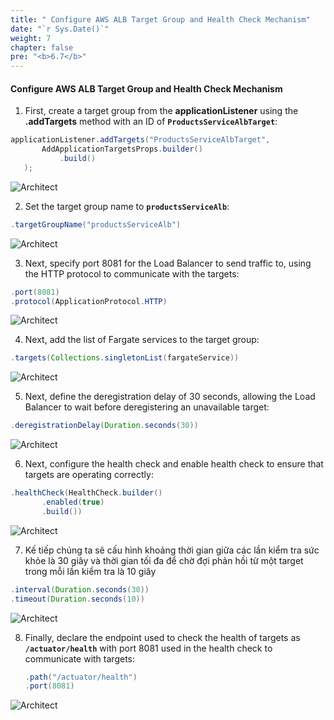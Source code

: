 ```yaml
---
title: " Configure AWS ALB Target Group and Health Check Mechanism"
date: "`r Sys.Date()`"
weight: 7
chapter: false
pre: "<b>6.7</b>"
---
```


#### Configure AWS ALB Target Group and Health Check Mechanism

1. First, create a target group from the **applicationListener** using the **.addTargets** method with an ID of **`ProductsServiceAlbTarget`**:

```java
applicationListener.addTargets("ProductsServiceAlbTarget",
       AddApplicationTargetsProps.builder()
           .build()
   );

```
![Architect](/images/6/configTarget/01.png?featherlight=false&width=60pc)

2. Set the target group name to **`productsServiceAlb`**:

```java
.targetGroupName("productsServiceAlb")
```
![Architect](/images/6/configTarget/02.png?featherlight=false&width=60pc)

3. Next, specify port 8081 for the Load Balancer to send traffic to, using the HTTP protocol to communicate with the targets:

```java
.port(8081)
.protocol(ApplicationProtocol.HTTP)
```

![Architect](/images/6/configTarget/03.png?featherlight=false&width=60pc)

4. Next, add the list of Fargate services to the target group:

```java
.targets(Collections.singletonList(fargateService))
```

![Architect](/images/6/configTarget/04.png?featherlight=false&width=60pc)

5. Next, define the deregistration delay of 30 seconds, allowing the Load Balancer to wait before deregistering an unavailable target:

```java
.deregistrationDelay(Duration.seconds(30))
```

![Architect](/images/6/configTarget/05.png?featherlight=false&width=60pc)

6. Next, configure the health check and enable health check to ensure that targets are operating correctly:

```java
.healthCheck(HealthCheck.builder()
       .enabled(true)
       .build())

```

![Architect](/images/6/configTarget/06.png?featherlight=false&width=60pc)

7. Kế tiếp chúng ta sẽ cấu hình khoảng thời gian giữa các lần kiểm tra sức khỏe là 30 giây và thời gian tối đa để chờ đợi phản hồi từ một target trong mỗi lần kiểm tra là 10 giây

```java
.interval(Duration.seconds(30))
.timeout(Duration.seconds(10))
```
![Architect](/images/6/configTarget/07.png?featherlight=false&width=60pc)

8. Finally, declare the endpoint used to check the health of targets as **`/actuator/health`** with port 8081 used in the health check to communicate with targets:
   ```java
   .path("/actuator/health")
   .port(8081)
   ```

![Architect](/images/6/configTarget/08.png?featherlight=false&width=60pc)
